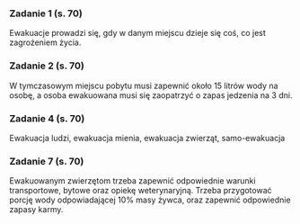 ### Zadanie 1 (s. 70)
Ewakuacje prowadzi się, gdy w danym miejscu dzieje się coś, co jest zagrożeniem życia.
### Zadanie 2 (s. 70)
W tymczasowym miejscu pobytu musi zapewnić około 15 litrów wody na osobę, a osoba ewakuowana musi się zaopatrzyć o zapas jedzenia na 3 dni.
### Zadanie 4 (s. 70)
Ewakuacja ludzi, ewakuacja mienia, ewakuacja zwierząt, samo-ewakuacja
### Zadanie 7 (s. 70)
Ewakuowanym zwierzętom trzeba zapewnić odpowiednie warunki transportowe, bytowe oraz opiekę weterynaryjną. Trzeba przygotować porcję wody odpowiadającej 10% masy żywca, oraz zapewnić odpowiednie zapasy karmy.